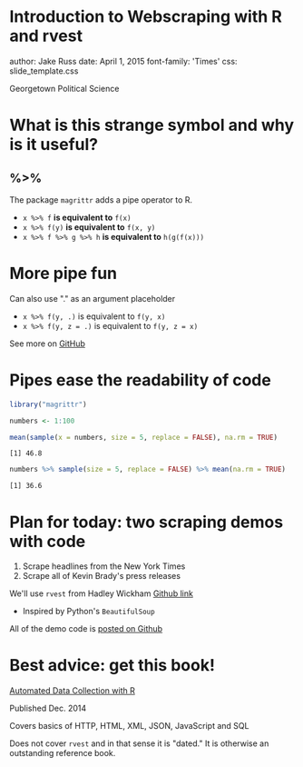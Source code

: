 Introduction to Webscraping with R and rvest
========================================================
author: Jake Russ
date: April 1, 2015
font-family: 'Times'
css: slide_template.css

Georgetown Political Science

What is this strange symbol and why is it useful?
========================================================

## %>%

The package `magrittr` adds a pipe operator to R.

- `x %>% f` **is equivalent to** `f(x)`
- `x %>% f(y)`  **is equivalent to**  `f(x, y)`
- `x %>% f %>% g %>% h`  **is equivalent to**  `h(g(f(x)))`

More pipe fun
========================================================

Can also use "." as an argument placeholder

- `x %>% f(y, .)` is equivalent to `f(y, x)`
- `x %>% f(y, z = .)` is equivalent to `f(y, z = x)`

See more on [GitHub](https://github.com/smbache/magrittr)

Pipes ease the readability of code 
========================================================


```r
library("magrittr")

numbers <- 1:100

mean(sample(x = numbers, size = 5, replace = FALSE), na.rm = TRUE)
```

```
[1] 46.8
```

```r
numbers %>% sample(size = 5, replace = FALSE) %>% mean(na.rm = TRUE)
```

```
[1] 36.6
```

Plan for today: two scraping demos with code
========================================================

1. Scrape headlines from the New York Times
2. Scrape all of Kevin Brady's press releases

We'll use `rvest` from Hadley Wickham [Github link](https://github.com/hadley/rvest)

- Inspired by Python's `BeautifulSoup`

All of the demo code is [posted on Github](https://github.com/JakeRuss/presentations/tree/master/WebScraping)

Best advice: get this book!
========================================================

[Automated Data Collection with R](http://www.r-datacollection.com/)

Published Dec. 2014

Covers basics of HTTP, HTML, XML, JSON, JavaScript and SQL

Does not cover `rvest` and in that sense it is "dated." It is otherwise an 
outstanding reference book. 
